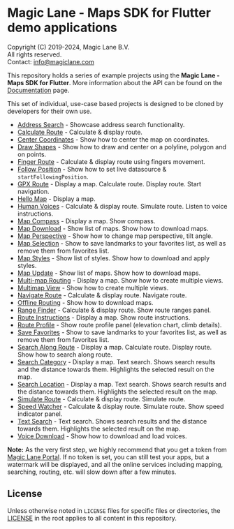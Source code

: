 # Magic Lane - Maps SDK for Flutter demo applications

Copyright (C) 2019-2024, Magic Lane B.V.  
All rights reserved.  
Contact: info@magiclane.com

This repository holds a series of example projects using the **Magic Lane - Maps SDK for Flutter**. More information about the API can be found on the [Documentation](https://developer.magiclane.com/documentation) page.

This set of individual, use-case based projects is designed to be cloned by developers for their own use.

* [Address Search](address_search) - Showcase address search functionality.
* [Calculate Route](calculate_route) - Calculate & display route.
* [Center Coordinates](center_coordinates) - Show how to center the map on coordinates.
* [Draw Shapes](draw_shapes) - Show how to draw and center on a polyline, polygon and on points.
* [Finger Route](finger_route) - Calculate & display route using fingers movement.
* [Follow Position](follow_position) - Show how to set live datasource & `startFollowingPosition`.
* [GPX Route](gpx_route) - Display a map. Calculate route. Display route. Start navigation.
* [Hello Map](hello_map) - Display a map.
* [Human Voices](human_voices) - Calculate & display route. Simulate route. Listen to voice instructions.
* [Map Compass](map_compass) - Display a map. Show compass.
* [Map Download](map_download) - Show list of maps. Show how to download maps.
* [Map Perspective](map_perspective) - Show how to change map perspective, tilt angle.
* [Map Selection](map_selection) - Show to save landmarks to your favorites list, as well as remove them from favorites list.
* [Map Styles](map_styles) - Show list of styles. Show how to download and apply styles.
* [Map Update](map_update) - Show list of maps. Show how to download maps.
* [Multi-map Routing](multi_map_routing) - Display a map. Show how to create multiple views.
* [Multimap View](multiview_map) - Show how to create multiple views.
* [Navigate Route](navigate_route) - Calculate & display route. Navigate route.
* [Offline Routing](offline_routing) - Show how to download maps.
* [Range Finder](range_finder) - Calculate & display route. Show route ranges panel.
* [Route Instructions](route_instructions) - Display a map. Show route instructions.
* [Route Profile](route_profile) - Show route profile panel (elevation chart, climb details).
* [Save Favorites](save_favorites) - Show to save landmarks to your favorites list, as well as remove them from favorites list.
* [Search Along Route](search_along_route) - Display a map. Calculate route. Display route. Show how to search along route.
* [Search Category](search_category) - Display a map. Text search. Shows search results and the distance towards them. Highlights the selected result on the map.
* [Search Location](search_location) - Display a map. Text search. Shows search results and the distance towards them. Highlights the selected result on the map.
* [Simulate Route](simulate_route) - Calculate & display route. Simulate route.
* [Speed Watcher](speed_watcher) - Calculate & display route. Simulate route. Show speed indicator panel.
* [Text Search](text_search) - Text search. Shows search results and the distance towards them. Highlights the selected result on the map.
* [Voice Download](voice_download) - Show how to download and load voices.

**Note:** As the very first step, we highly recommend that you get a token from [Magic Lane Portal](https://developer.magiclane.com/api). If no token is set, you can still test your apps, but a watermark will be displayed, and all the online services including mapping, searching, routing, etc. will slow down after a few minutes.

## License

Unless otherwise noted in `LICENSE` files for specific files or directories, the [LICENSE](LICENSE) in the root applies to all content in this repository.
